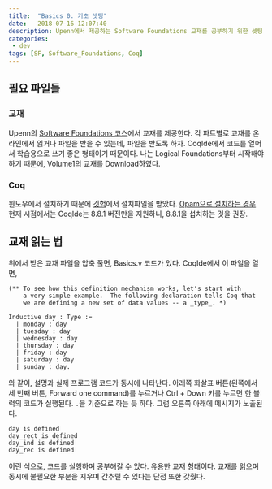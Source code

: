 ```yaml
---
title:  "Basics 0. 기초 셋팅"
date:   2018-07-16 12:07:40
description: Upenn에서 제공하는 Software Foundations 교재를 공부하기 위한 셋팅
categories: 
 - dev
tags: [SF, Software_Foundations, Coq]
---
```


## 필요 파일들

### 교재
Upenn의 [Software Foundations 코스](https://softwarefoundations.cis.upenn.edu/)에서 교재를 제공한다. 각 파트별로 교재를 온라인에서 읽거나 파일을 받을 수 있는데, 파일을 받도록 하자. CoqIde에서 코드를 열어서 학습용으로 쓰기 좋은 형태이기 때문이다. 나는 Logical Foundations부터 시작해야 하기 때문에, Volume1의 교재를 Download하였다.

### Coq
윈도우에서 설치하기 때문에 [깃헙](https://github.com/coq/coq/releases/tag/V8.8.2)에서 설치파일을 받았다. [Opam으로 설치하는 경우](https://coq.inria.fr/opam/www/using.html) 현재 시점에서는 CoqIde는 8.8.1 버전만을 지원하니, 8.8.1을 섭치하는 것을 권장.

## 교재 읽는 법
위에서 받은 교재 파일을 압축 풀면, Basics.v 코드가 있다. CoqIde에서 이 파일을 열면,
```
(** To see how this definition mechanism works, let's start with
    a very simple example.  The following declaration tells Coq that
    we are defining a new set of data values -- a _type_. *)

Inductive day : Type :=
  | monday : day
  | tuesday : day
  | wednesday : day
  | thursday : day
  | friday : day
  | saturday : day
  | sunday : day.

```
와 같이, 설명과 실제 프로그램 코드가 동시에 나타난다. 아래쪽 화살표 버튼(왼쪽에서 세 번째 버튼, Forward one command)를 누르거나 Ctrl + Down 키를 누르면 한 블럭의 코드가 실행된다. `.`을 기준으로 하는 듯 하다. 그럼 오른쪽 아래에 메시지가 노출된다.

```
day is defined
day_rect is defined
day_ind is defined
day_rec is defined
```
이런 식으로, 코드를 실행하며 공부해갈 수 있다. 유용한 교재 형태이다. 교재를 읽으며 동시에 불필요한 부분을 지우며 간추릴 수 있다는 단점 또한 갖췄다.